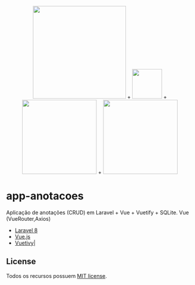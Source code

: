 <p align="center">
<img src="https://raw.githubusercontent.com/laravel/art/master/logo-lockup/5%20SVG/2%20CMYK/1%20Full%20Color/laravel-logolockup-cmyk-red.svg" width="250"> + <img src="https://v3.vuejs.org/logo.png" width="80">      +    <img src="https://cdn.vuetifyjs.com/docs/images/logos/vuetify-logo-light-text.svg" width="200"> +
<img src="https://www.sqlite.org/images/sqlite370_banner.gif" width="200">
</p>


# app-anotacoes
Aplicação de anotações (CRUD) em Laravel + Vue + Vuetify + SQLite.
Vue (VueRouter,Axios)

- [Laravel 8](https://laravel.com)
- [Vue.js](https://vuejs.org/)
- [Vuetivy](https://vuetifyjs.com/en/)|



## License

Todos os recursos possuem [MIT license](https://opensource.org/licenses/MIT).